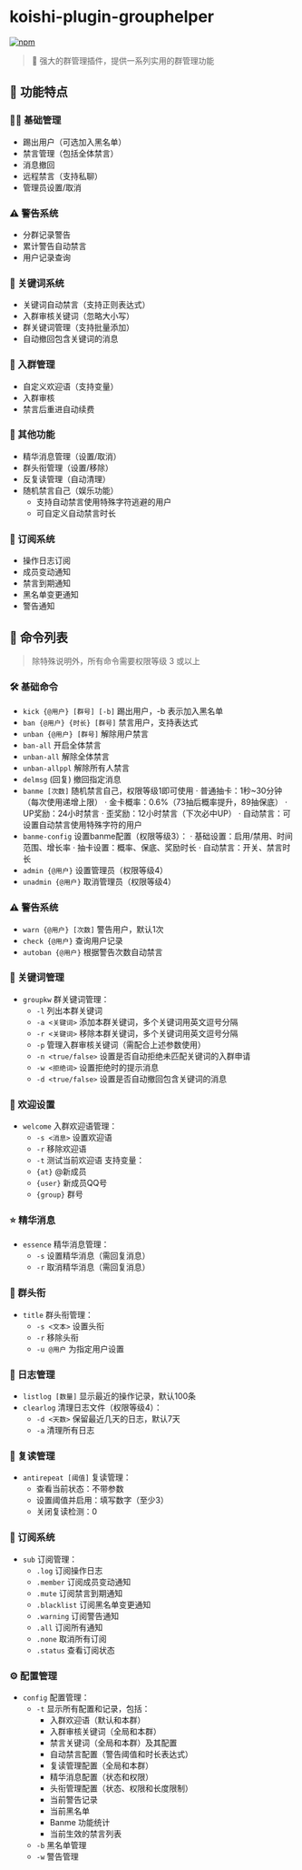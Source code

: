 # koishi-plugin-grouphelper

[![npm](https://img.shields.io/npm/v/koishi-plugin-grouphelper?style=flat-square)](https://www.npmjs.com/package/koishi-plugin-grouphelper)

> 🤖 强大的群管理插件，提供一系列实用的群管理功能

## 🌟 功能特点

### 👮‍♂️ 基础管理
- 踢出用户（可选加入黑名单）
- 禁言管理（包括全体禁言）
- 消息撤回
- 远程禁言（支持私聊）
- 管理员设置/取消

### ⚠️ 警告系统
- 分群记录警告
- 累计警告自动禁言
- 用户记录查询

### 🔑 关键词系统
- 关键词自动禁言（支持正则表达式）
- 入群审核关键词（忽略大小写）
- 群关键词管理（支持批量添加）
- 自动撤回包含关键词的消息

### 👋 入群管理
- 自定义欢迎语（支持变量）
- 入群审核
- 禁言后重进自动续费

### 🎯 其他功能
- 精华消息管理（设置/取消）
- 群头衔管理（设置/移除）
- 反复读管理（自动清理）
- 随机禁言自己（娱乐功能）
  - 支持自动禁言使用特殊字符逃避的用户
  - 可自定义自动禁言时长

### 📢 订阅系统
- 操作日志订阅
- 成员变动通知
- 禁言到期通知
- 黑名单变更通知
- 警告通知

## 📝 命令列表

> 除特殊说明外，所有命令需要权限等级 3 或以上

### 🛠️ 基础命令
- `kick {@用户} [群号] [-b]` 踢出用户，-b 表示加入黑名单
- `ban {@用户} {时长} [群号]` 禁言用户，支持表达式
- `unban {@用户} [群号]` 解除用户禁言
- `ban-all` 开启全体禁言
- `unban-all` 解除全体禁言
- `unban-allppl` 解除所有人禁言
- `delmsg` (回复) 撤回指定消息
- `banme [次数]` 随机禁言自己，权限等级1即可使用
  · 普通抽卡：1秒~30分钟（每次使用递增上限）
  · 金卡概率：0.6%（73抽后概率提升，89抽保底）
  · UP奖励：24小时禁言
  · 歪奖励：12小时禁言（下次必中UP）
  · 自动禁言：可设置自动禁言使用特殊字符的用户
- `banme-config` 设置banme配置（权限等级3）：
  · 基础设置：启用/禁用、时间范围、增长率
  · 抽卡设置：概率、保底、奖励时长
  · 自动禁言：开关、禁言时长
- `admin {@用户}` 设置管理员（权限等级4）
- `unadmin {@用户}` 取消管理员（权限等级4）

### ⚠️ 警告系统
- `warn {@用户} [次数]` 警告用户，默认1次
- `check {@用户}` 查询用户记录
- `autoban {@用户}` 根据警告次数自动禁言

### 🔑 关键词管理
- `groupkw` 群关键词管理：
  - `-l` 列出本群关键词
  - `-a <关键词>` 添加本群关键词，多个关键词用英文逗号分隔
  - `-r <关键词>` 移除本群关键词，多个关键词用英文逗号分隔
  - `-p` 管理入群审核关键词（需配合上述参数使用）
  - `-n <true/false>` 设置是否自动拒绝未匹配关键词的入群申请
  - `-w <拒绝词>` 设置拒绝时的提示消息
  - `-d <true/false>` 设置是否自动撤回包含关键词的消息

### 👋 欢迎设置
- `welcome` 入群欢迎语管理：
  - `-s <消息>` 设置欢迎语
  - `-r` 移除欢迎语
  - `-t` 测试当前欢迎语
支持变量：
  - `{at}` @新成员
  - `{user}` 新成员QQ号
  - `{group}` 群号

### ⭐ 精华消息
- `essence` 精华消息管理：
  - `-s` 设置精华消息（需回复消息）
  - `-r` 取消精华消息（需回复消息）

### 👑 群头衔
- `title` 群头衔管理：
  - `-s <文本>` 设置头衔
  - `-r` 移除头衔
  - `-u @用户` 为指定用户设置

### 📝 日志管理
- `listlog [数量]` 显示最近的操作记录，默认100条
- `clearlog` 清理日志文件（权限等级4）：
  - `-d <天数>` 保留最近几天的日志，默认7天
  - `-a` 清理所有日志

### 🔄 复读管理
- `antirepeat [阈值]` 复读管理：
  - 查看当前状态：不带参数
  - 设置阈值并启用：填写数字（至少3）
  - 关闭复读检测：0

### 📢 订阅系统
- `sub` 订阅管理：
  - `.log` 订阅操作日志
  - `.member` 订阅成员变动通知
  - `.mute` 订阅禁言到期通知
  - `.blacklist` 订阅黑名单变更通知
  - `.warning` 订阅警告通知
  - `.all` 订阅所有通知
  - `.none` 取消所有订阅
  - `.status` 查看订阅状态

### ⚙️ 配置管理
- `config` 配置管理：
  - `-t` 显示所有配置和记录，包括：
    - 入群欢迎语（默认和本群）
    - 入群审核关键词（全局和本群）
    - 禁言关键词（全局和本群）及其配置
    - 自动禁言配置（警告阈值和时长表达式）
    - 复读管理配置（全局和本群）
    - 精华消息配置（状态和权限）
    - 头衔管理配置（状态、权限和长度限制）
    - 当前警告记录
    - 当前黑名单
    - Banme 功能统计
    - 当前生效的禁言列表
  - `-b` 黑名单管理
  - `-w` 警告管理
